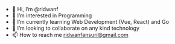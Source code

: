 - 👋 Hi, I’m @ridwanf
- 👀 I’m interested in Programming
- 🌱 I’m currently learning Web Development (Vue, React) and Go
- 💞️ I’m looking to collaborate on any kind technology
- 📫 How to reach me ridwanfansuri@gmail.com

<!---
ridwanf/ridwanf is a ✨ special ✨ repository because its `README.md` (this file) appears on your GitHub profile.
You can click the Preview link to take a look at your changes.
--->
